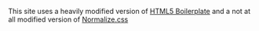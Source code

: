 This site uses a heavily modified version of [HTML5 Boilerplate](http://html5boilerplate.com) and a not at all modified version of [Normalize.css](http://necolas.github.io/normalize.css/)